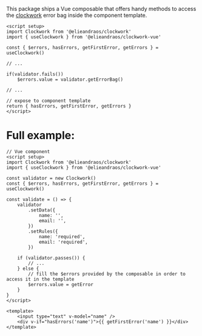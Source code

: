 This package ships a Vue composable that offers handy methods to access the
[clockwork](https://github.com/elieandraos/clockwork-vue/) error bag inside the component template.

```vue
<script setup>
import Clockwork from '@elieandraos/clockwork'
import { useClockwork } from '@elieandraos/clockwork-vue'

const { $errors, hasErrors, getFirstError, getErrors } = useClockwork()

// ...

if(validator.fails())
    $errors.value = validator.getErrorBag()

// ...

// expose to component template
return { hasErrors, getFirstError, getErrors }
</script>
```

# Full example:

```vue
// Vue component
<script setup>
import Clockwork from '@elieandraos/clockwork'
import { useClockwork } from '@elieandraos/clockwork-vue'

const validator = new Clockwork()
const { $errors, hasErrors, getFirstError, getErrors } = useClockwork()

const validate = () => {
    validator
        .setData({
            name: '',
            email: '',
        })
        .setRules({
            name: 'required',
            email: 'required',
        })

    if (validator.passes()) {
        // ...
    } else {
        // fill the $errors provided by the composable in order to access it in the template
        $errors.value = getError
    }
}
</script>

<template>
    <input type="text" v-model="name" />
    <div v-if="hasErrors('name')">{{ getFirstError('name') }}</div>
</template>
```
